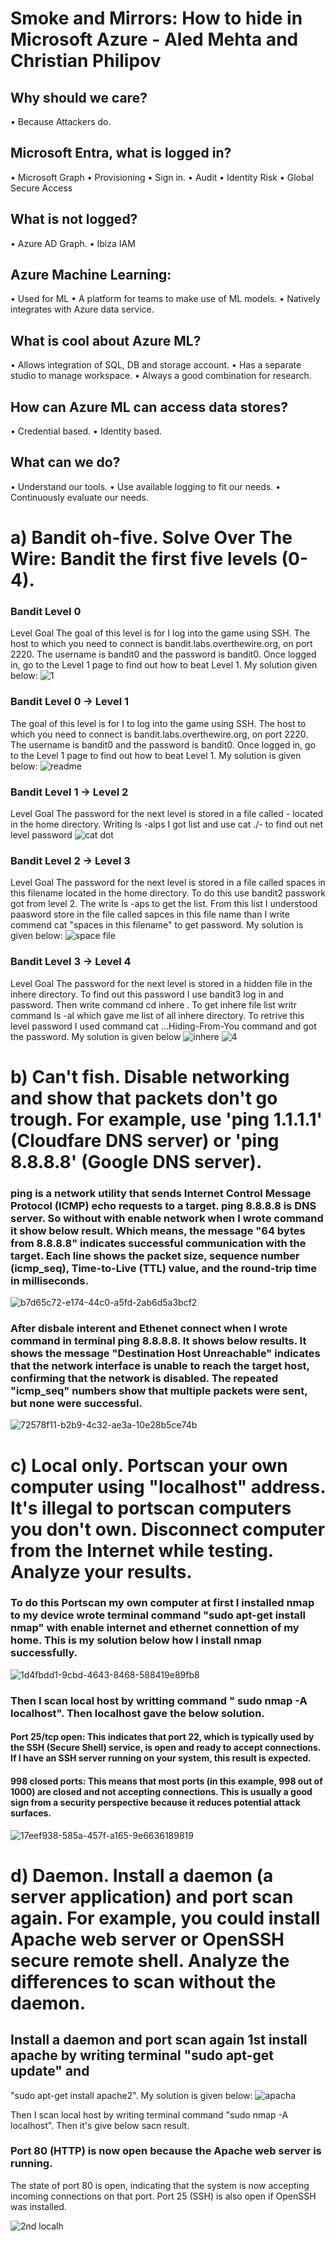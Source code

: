 
# Smoke and Mirrors: How to hide in Microsoft Azure - Aled Mehta and Christian Philipov


## Why should we care?

•	Because Attackers do.

## Microsoft Entra, what is logged in?

•	Microsoft Graph
•	Provisioning 
•	Sign in.
•	Audit
•	Identity Risk
•	Global Secure Access

## What is not logged?

•	Azure AD  Graph.
•	Ibiza IAM


## Azure Machine Learning:

•	Used for ML
•	A platform for teams to make use of ML models.
•	Natively integrates with Azure data service.

## What is cool about Azure ML?

•	Allows integration of SQL, DB and storage account.
•	Has a separate studio to manage workspace.
•	Always a good combination for research.

## How can Azure ML can access data stores?

•	Credential based.
•	Identity based.

## What can we do?

•	Understand our tools.
•	Use available logging to fit our needs. 
•	Continuously evaluate our needs.


# a) Bandit oh-five. Solve Over The Wire: Bandit the first five levels (0-4).


### Bandit Level 0
Level Goal
The goal of this level is for I log into the game using SSH. The host to which you need to connect is bandit.labs.overthewire.org, on port 2220. The username is bandit0 and the password is bandit0. Once logged in, go to the Level 1 page to find out how to beat Level 1. My solution given below:
![1](https://github.com/user-attachments/assets/22f39eef-98fe-4f02-abc8-1f3a15d43fbc)


### Bandit Level 0 → Level 1
The goal of this level is for I to log into the game using SSH. The host to which you need to connect is bandit.labs.overthewire.org, on port 2220. The username is bandit0 and the password is bandit0. Once logged in, go to the Level 1 page to find out how to beat Level 1. My solution is given below:
![readme](https://github.com/user-attachments/assets/0d6d82ed-ebdd-479b-8ef6-698448666a27)


### Bandit Level 1 → Level 2
Level Goal
The password for the next level is stored in a file called - located in the home directory. Writing ls -alps I got list and use cat ./- to find out net level password
![cat dot](https://github.com/user-attachments/assets/cff3938b-74df-45cf-8f65-ae8223d54b1b)


### Bandit Level 2 → Level 3
Level Goal
The password for the next level is stored in a file called spaces in this filename located in the home directory. To do this use bandit2 passwork got from level 2. The write ls -aps to get the list. From this list I understood paasword store in the file called sapces in this file name than I write commend  cat "spaces in this filename" to get password. My solution is given below: 
![space file](https://github.com/user-attachments/assets/03b64595-a1e4-4b30-94c4-ad735308e31f)


### Bandit Level 3 → Level 4
Level Goal
The password for the next level is stored in a hidden file in the inhere directory. To find out this password I use bandit3 log in and password. Then write command cd inhere . To get inhere file list writr command ls -al which gave me list of all inhere directory. To retrive this level password I used command cat ...Hiding-From-You command and got the password. My solution is given below 
![inhere](https://github.com/user-attachments/assets/7d3a0d1a-1542-4077-a840-4d774d4d179b)
![4](https://github.com/user-attachments/assets/301b0955-c41c-4b4f-bec5-4113c0716495)


# b) Can't fish. Disable networking and show that packets don't go trough. For example, use 'ping 1.1.1.1' (Cloudfare DNS server) or 'ping 8.8.8.8' (Google DNS server).

### ping is a network utility that sends Internet Control Message Protocol (ICMP) echo requests to a target. ping 8.8.8.8 is DNS server. So without with enable network when I wrote command it show below result. Which means, the message "64 bytes from 8.8.8.8" indicates successful communication with the target. Each line shows the packet size, sequence number (icmp_seq), Time-to-Live (TTL) value, and the round-trip time in milliseconds.

![b7d65c72-e174-44c0-a5fd-2ab6d5a3bcf2](https://github.com/user-attachments/assets/0afec920-9dca-4663-9e13-9a24f8804185)

### After disbale interent and Ethenet connect when I wrote command in terminal ping 8.8.8.8. It shows below results. It shows the  message "Destination Host Unreachable" indicates that the network interface is unable to reach the target host, confirming that the network is disabled. The repeated "icmp_seq" numbers show that multiple packets were sent, but none were successful.

![72578f11-b2b9-4c32-ae3a-10e28b5ce74b](https://github.com/user-attachments/assets/c5e3e235-a0b8-4e38-b312-f0c4711a4aa0)


# c) Local only. Portscan your own computer using "localhost" address. It's illegal to portscan computers you don't own. Disconnect computer from the Internet while testing. Analyze your results.

### To do this Portscan my own computer at first I installed nmap to my device wrote terminal command "sudo apt-get install nmap" with enable internet and ethernet connettion of my home. This is my solution below how I install nmap successfully. 
![1d4fbdd1-9cbd-4643-8468-588419e89fb8](https://github.com/user-attachments/assets/017c4871-a07c-4c24-b018-690567e88faf)


### Then I scan local host by writting command " sudo nmap -A localhost". Then localhost gave the below solution. 
#### Port 25/tcp open: This indicates that port 22, which is typically used by the SSH (Secure Shell) service, is open and ready to accept connections. If I have an SSH server running on your system, this result is expected.
#### 998 closed ports: This means that most ports (in this example, 998 out of 1000) are closed and not accepting connections. This is usually a good sign from a security perspective because it reduces potential attack surfaces. 
![17eef938-585a-457f-a165-9e6636189819](https://github.com/user-attachments/assets/cb993945-5602-4948-9e24-e9b37d242ea2)

# d) Daemon. Install a daemon (a server application) and port scan again. For example, you could install Apache web server or OpenSSH secure remote shell. Analyze the differences to scan without the daemon.
## Install a daemon and port scan again 1st install apache by writing terminal "sudo apt-get update" and 
"sudo apt-get install apache2". My solution is given below:
![apacha](https://github.com/user-attachments/assets/0d454244-827b-4b72-bfa9-d9d1bfed157e)

Then I scan local host by writing terminal command "sudo nmap -A localhost". Then it's give below sacn result.
### Port 80 (HTTP) is now open because the Apache web server is running.
The state of port 80 is open, indicating that the system is now accepting incoming connections on that port.
Port 25 (SSH) is also open if OpenSSH was installed.


![2nd localh](https://github.com/user-attachments/assets/7da47d75-e5a0-4330-a679-29773919dcd0)


